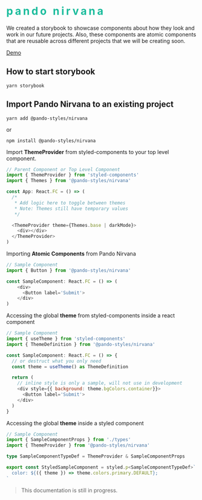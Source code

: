 # <h1 style="color: #1abc9c; font-weight: bold; letter-spacing: 5px; text-transform: lowercase;">Pando Nirvana</h1>

We created a storybook to showcase components about how they look and work in our future projects. Also, these components are atomic components that are reusable across different projects that we will be creating soon.


[Demo](https://pando-nirvana.netlify.app/)

## How to start storybook

```
yarn storybook
```

## Import Pando Nirvana to an existing project

```
yarn add @pando-styles/nirvana
```

or

```
npm install @pando-styles/nirvana
```

Import **ThemeProvider** from styled-components to your top level component.

```javascript
// Parent Component or Top Level Component
import { ThemeProvider } from 'styled-components'
import { Themes } from '@pando-styles/nirvana'

const App: React.FC = () => (
  /*
   * Add logic here to toggle between themes
   * Note: Themes still have temporary values
   */

  <ThemeProvider theme={Themes.base | darkMode}>
    <div></div>
  </ThemeProvider>
)
```

Importing **Atomic Components** from Pando Nirvana

```javascript
// Sample Component
import { Button } from '@pando-styles/nirvana'

const SampleComponent: React.FC = () => (
    <div>
      <Button label='Submit'>
    </div>
)
```

Accessing the global **theme** from styled-components inside a react component

```javascript
// Sample Component
import { useTheme } from 'styled-components'
import { ThemeDefinition } from '@pando-styles/nirvana'

const SampleComponent: React.FC = () => {
  // or destruct what you only need
  const theme = useTheme() as ThemeDefinition

  return (
    // inline style is only a sample, will not use in development
    <div style={{ background: theme.bgColors.container}}>
      <Button label='Submit'>
    </div>
  )
}
```

Accessing the global **theme** inside a styled component

```typescript
// Sample Component
import { SampleComponentProps } from './types'
import { ThemeProvider } from '@pando-styles/nirvana'

type SampleComponentTypeDef = ThemeProvider & SampleComponentProps

export const StyledSampleComponent = styled.p<SampleComponentTypeDef>`
  color: ${({ theme }) => theme.colors.primary.DEFAULT};
`
```

> This documentation is still in progress.
